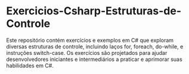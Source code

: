 # Exercicios-Csharp-Estruturas-de-Controle
Este repositório contém exercícios e exemplos em C# que exploram diversas estruturas de controle, incluindo laços for, foreach, do-while, e instruções switch-case. Os exercícios são projetados para ajudar desenvolvedores iniciantes e intermediários a praticar e aprimorar suas habilidades em C#.

